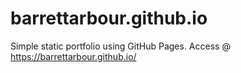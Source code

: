 # barrettarbour.github.io
Simple static portfolio using GitHub Pages.
Access @ https://barrettarbour.github.io/
